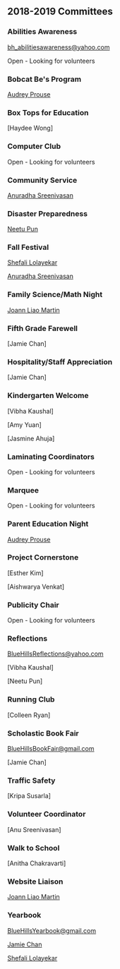 ## 2018-2019 Committees

### Abilities Awareness

[bh_abilitiesawareness@yahoo.com](mailto:bh_abilitiesawareness@yahoo.com)

Open - Looking for volunteers
 
### Bobcat Be's Program

[Audrey Prouse](mailto:prouse_audrey@cusdk8.org)

### Box Tops for Education

[Haydee Wong]

### Computer Club

Open - Looking for volunteers

### Community Service

[Anuradha Sreenivasan](mailto:anuradha.karthik@gmail.com)

### Disaster Preparedness

[Neetu Pun](mailto:neetu_pun@yahoo.com)

### Fall Festival

[Shefali Lolayekar](mailto:Shefalisantosh@hotmail.com)	 

[Anuradha Sreenivasan](mailto:anuradha.karthik@gmail.com)	

### Family Science/Math Night

[Joann Liao Martin](mailto:bluehillsptapresident@gmail.com)	 

### Fifth Grade Farewell

[Jamie Chan]

### Hospitality/Staff Appreciation

[Jamie Chan]

### Kindergarten Welcome

[Vibha Kaushal]

[Amy Yuan]

[Jasmine Ahuja]

### Laminating Coordinators

Open - Looking for volunteers

### Marquee

Open - Looking for volunteers

### Parent Education Night

[Audrey Prouse](mailto:prouse_audrey@cusdk8.org)

### Project Cornerstone

[Esther Kim]

[Aishwarya Venkat]


### Publicity Chair

Open - Looking for volunteers

### Reflections

[BlueHillsReflections@yahoo.com](mailto:BlueHillsReflections@yahoo.com)

[Vibha Kaushal]

[Neetu Pun]

### Running Club

[Colleen Ryan]

### Scholastic Book Fair

[BlueHillsBookFair@gmail.com](mailto:BlueHillsBookFair@gmail.com)

[Jamie Chan]

### Traffic Safety

[Kripa Susarla]


### Volunteer Coordinator

[Anu Sreenivasan]


### Walk to School

[Anitha Chakravarti]

### Website Liaison 

[Joann Liao Martin](mailto:bluehillsptapresident@gmail.com)


### Yearbook

[BlueHillsYearbook@gmail.com](mailto:BlueHillsYearbook@gmail.com)

[Jamie Chan](mailto:jmc02@sbcglobal.net) 	

[Shefali Lolayekar](mailto:Shefalisantosh@hotmail.com)	 
